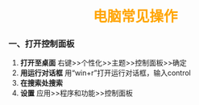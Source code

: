 # <center><font face="仿宋" font color=orange>电脑常见操作</font>
### 一、打开控制面板
1. **打开至桌面**
   右键>>个性化>>主题>>控制面板>>确定
2. **用运行对话框**
   用“win+r”打开运行对话框，输入control
3. **在搜索处搜索**
4. **设置**
   应用>>程序和功能>>控制面板

